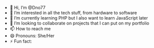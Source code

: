- 👋 Hi, I’m @Dno77
- 👀 I’m interested in all the tech stuff, from hardware to software
- 🌱 I’m currently learning PHP but I also want to learn JavaScript later  
- 💞️ I’m looking to collaborate on projects that I can put on my portfolio 
- 📫 How to reach me
- 😄 Pronouns: She/Her
- ⚡ Fun fact: 

<!---
Dno77/Dno77 is a ✨ special ✨ repository because its `README.md` (this file) appears on your GitHub profile.
You can click the Preview link to take a look at your changes.
--->
